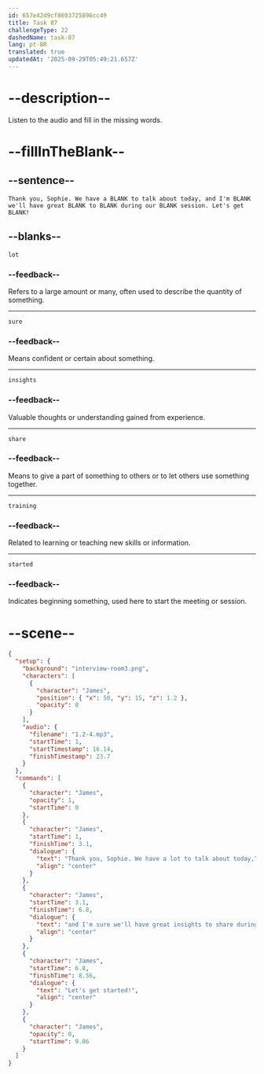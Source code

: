 ```yaml
---
id: 657e42d9cf8693725896cc49
title: Task 87
challengeType: 22
dashedName: task-87
lang: pt-BR
translated: true
updatedAt: '2025-09-29T05:49:21.657Z'
---
```

<!--
AUDIO REFERENCE:
James: Thank you, Sophie. We have a lot to talk about today, and I'm sure we'll have great insights to share during our training session. Let's get started!
-->

# --description--

Listen to the audio and fill in the missing words.

# --fillInTheBlank--

## --sentence--

`Thank you, Sophie. We have a BLANK to talk about today, and I'm BLANK we'll have great BLANK to BLANK during our BLANK session. Let's get BLANK!`

## --blanks--

`lot`

### --feedback--

Refers to a large amount or many, often used to describe the quantity of something.

---

`sure`

### --feedback--

Means confident or certain about something.

---

`insights`

### --feedback--

Valuable thoughts or understanding gained from experience.

---

`share`

### --feedback--

Means to give a part of something to others or to let others use something together.

---

`training`

### --feedback--

Related to learning or teaching new skills or information.

---

`started`

### --feedback--

Indicates beginning something, used here to start the meeting or session.
# --scene--

```json
{
  "setup": {
    "background": "interview-room3.png",
    "characters": [
      {
        "character": "James",
        "position": { "x": 50, "y": 15, "z": 1.2 },
        "opacity": 0
      }
    ],
    "audio": {
      "filename": "1.2-4.mp3",
      "startTime": 1,
      "startTimestamp": 16.14,
      "finishTimestamp": 23.7
    }
  },
  "commands": [
    {
      "character": "James",
      "opacity": 1,
      "startTime": 0
    },
    {
      "character": "James",
      "startTime": 1,
      "finishTime": 3.1,
      "dialogue": {
        "text": "Thank you, Sophie. We have a lot to talk about today,",
        "align": "center"
      }
    },
    {
      "character": "James",
      "startTime": 3.1,
      "finishTime": 6.8,
      "dialogue": {
        "text": "and I'm sure we'll have great insights to share during our training session.",
        "align": "center"
      }
    },
    {
      "character": "James",
      "startTime": 6.8,
      "finishTime": 8.56,
      "dialogue": {
        "text": "Let's get started!",
        "align": "center"
      }
    },
    {
      "character": "James",
      "opacity": 0,
      "startTime": 9.06
    }
  ]
}
```
